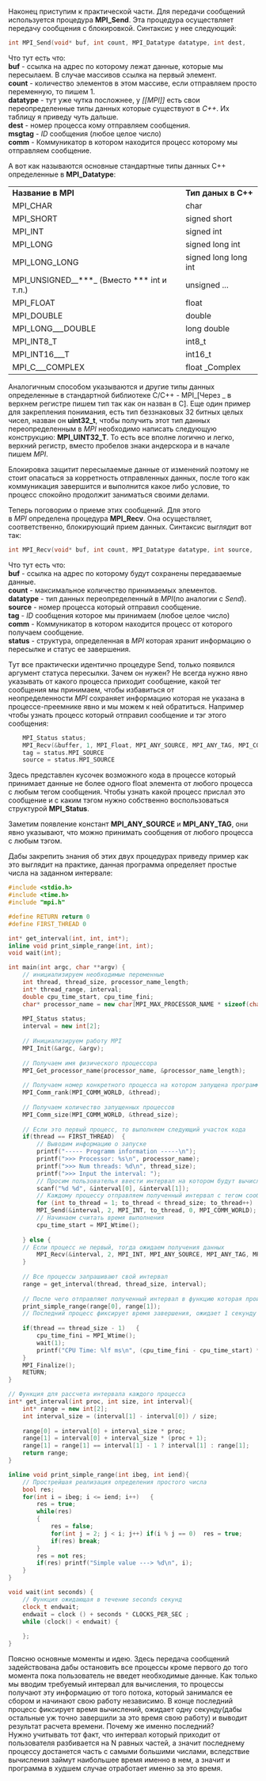 Наконец приступим к практической части. Для передачи сообщений используется процедура **MPI_Send**. Эта процедура осуществляет передачу сообщения с блокировкой. Синтаксис у нее следующий:

```cpp
int MPI_Send(void* buf, int count, MPI_Datatype datatype, int dest, 						 int msgtag, MPI_Comm comm);
```

Что тут есть что:  
**buf** - ссылка на адрес по которому лежат данные, которые мы пересылаем. В случае массивов ссылка на первый элемент.  
**count** - количество элементов в этом массиве, если отправляем просто переменную, то пишем 1.  
**datatype** - тут уже чутка посложнее, у _[[MPI]]_ есть свои переопределенные типы данных которые существуют в _С++_. Их таблицу я приведу чуть дальше.  
**dest** - номер процесса кому отправляем сообщения.  
**msgtag** - _ID_ сообщения (любое целое число)  
**comm** - Коммуникатор в котором находится процесс которому мы отправляем сообщение.

А вот как называются основные стандартные типы данных С++ определенные в **MPI_Datatype**:

|   |   |
|---|---|
|**Название в MPI**|**Тип даных в С++**|
|MPI_CHAR|char|
|MPI_SHORT|signed short|
|MPI_INT|signed int|
|MPI_LONG|signed long int|
|MPI_LONG_LONG|signed long long int|
|MPI_UNSIGNED__***_ (Вместо *** int и т.п.)|unsigned ...|
|MPI_FLOAT|float|
|MPI_DOUBLE|double|
|MPI_LONG___DOUBLE|long double|
|MPI_INT8_T|int8_t|
|MPI_INT16___T|int16_t|
|MPI_C___COMPLEX|float _Complex|

Аналогичным способом указываются и другие типы данных определенные в стандартной библиотеке С/С++ - MPI_\[Через _ в верхнем регистре пишем тип так как он назван в С\]. Еще один пример для закрепления понимания, есть тип беззнаковых 32 битных целых чисел, назван он **uint32_t**, чтобы получить этот тип данных переопределенным в _MPI_ необходимо написать следующую конструкцию: **MPI_UINT32_T**. То есть все вполне логично и легко, верхний регистр, вместо пробелов знаки андерскора и в начале пишем _MPI_.

Блокировка защитит пересылаемые данные от изменений поэтому не стоит опасаться за корретность отправленных данных, после того как коммуникация завершится и выполнится какое либо условие, то процесс спокойно продолжит заниматься своими делами.

Теперь поговорим о приеме этих сообщений. Для этого в _MPI_ определена процедура **MPI_Recv**. Она осуществляет, соответственно, блокирующий прием данных. Синтаксис выглядит вот так:

```cpp
int MPI_Recv(void* buf, int count, MPI_Datatype datatype, int source,						 int tag, MPI_Comm comm, MPI_Status* status);
```

Что тут есть что:  
**buf** - ссылка на адрес по которому будут сохранены передаваемые данные.  
**count** - максимальное количество принимаемых элементов.  
**datatype** - тип данных переопределенный в _MPI_(по аналогии с _Send_).  
**source** - номер процесса который отправил сообщение.  
**tag** - _ID_ сообщения которое мы принимаем (любое целое число)  
**comm** - Коммуникатор в котором находится процесс от которого получаем сообщение.  
**status** - структура, определенная в _MPI_ которая хранит информацию о пересылке и статус ее завершения.

Тут все практически идентично процедуре Send, только появился аргумент статуса пересылки. Зачем он нужен? Не всегда нужно явно указывать от какого процесса приходит сообщение, какой тег сообщения мы принимаем, чтобы избавиться от неопределенности _MPI_ сохраняет информацию которая не указана в процессе-преемнике явно и мы можем к ней обратиться. Например чтобы узнать процесс который отправил сообщение и тэг этого сообщения:

```cpp
	MPI_Status status;
	MPI_Recv(&buffer, 1, MPI_Float, MPI_ANY_SOURCE, MPI_ANY_TAG, MPI_COMM_WORLD, &status)
	tag = status.MPI_SOURCE
	source = status.MPI_SOURCE
```

Здесь представлен кусочек возможного кода в процессе который принимает данные не более одного float элемента от любого процесса с любым тегом сообщения. Чтобы узнать какой процесс прислал это сообщение и с каким тэгом нужно собственно воспользоваться структурой **MPI_Status**.

Заметим появление констант **MPI_ANY_SOURCE** и **MPI_ANY_TAG**, они явно указывают, что можно принимать сообщения от любого процесса с любым тэгом.

Дабы закрепить знания об этих двух процедурах приведу пример как это выглядит на практике, данная программа определяет простые числа на заданном интервале:

```cpp
#include <stdio.h>
#include <time.h>
#include "mpi.h"

#define RETURN return 0
#define FIRST_THREAD 0

int* get_interval(int, int, int*);
inline void print_simple_range(int, int);
void wait(int);

int main(int argc, char **argv) {	
	// инициализируем необходимые переменные	
	int thread, thread_size, processor_name_length;	
	int* thread_range, interval;	
	double cpu_time_start, cpu_time_fini;	
	char* processor_name = new char[MPI_MAX_PROCESSOR_NAME * sizeof(char)];	
	
	MPI_Status status;	
	interval = new int[2];
			
	// Инициализируем работу MPI	
	MPI_Init(&argc, &argv);	
		
	// Получаем имя физического процессора	
	MPI_Get_processor_name(processor_name, &processor_name_length);
			
	// Получаем номер конкретного процесса на котором запущена программа	
	MPI_Comm_rank(MPI_COMM_WORLD, &thread);	
		
	// Получаем количество запущенных процессов	
	MPI_Comm_size(MPI_COMM_WORLD, &thread_size);
			
	// Если это первый процесс, то выполняем следующий участок кода	
	if(thread == FIRST_THREAD)	{		
		// Выводим информацию о запуске		
		printf("----- Programm information -----\n");		
		printf(">>> Processor: %s\n", processor_name);		
		printf(">>> Num threads: %d\n", thread_size);		
		printf(">>> Input the interval: ");		
		// Просим пользователья ввести интервал на котором будут вычисления		
		scanf("%d %d", &interval[0], &interval[1]);		
		// Каждому процессу отправляем полученный интервал с тегом сообщения 0. 		
		for (int to_thread = 1; to_thread < thread_size; to_thread++)       
		MPI_Send(&interval, 2, MPI_INT, to_thread, 0, MPI_COMM_WORLD);		
		// Начинаем считать время выполнения		
		cpu_time_start = MPI_Wtime();
			
	} else {
	// Если процесс не первый, тогда ожидаем получения данных	
		MPI_Recv(&interval, 2, MPI_INT, MPI_ANY_SOURCE, MPI_ANY_TAG, MPI_COMM_WORLD, &status);	
	}
	
	// Все процессы запрашивают свой интервал	
	range = get_interval(thread, thread_size, interval);	
	
	// После чего отправляют полученный интервал в функцию которая производит вычисления	
	print_simple_range(range[0], range[1]);	
	// Последний процесс фиксирует время завершения, ожидает 1 секунду и выводит результат	
	
	if(thread == thread_size - 1)	{		
		cpu_time_fini = MPI_Wtime();		
		wait(1);		
		printf("CPU Time: %lf ms\n", (cpu_time_fini - cpu_time_start) * 1000);	
	}	
	MPI_Finalize();	
	RETURN;
}

// Функция для рассчета интервала каждого процесса	
int* get_interval(int proc, int size, int interval){	
	int* range = new int[2];	
	int interval_size = (interval[1] - interval[0]) / size;	
	
	range[0] = interval[0] + interval_size * proc;	
	range[1] = interval[0] + interval_size * (proc + 1);	
	range[1] = range[1] == interval[1] - 1 ? interval[1] : range[1];	
	return range;
}

inline void print_simple_range(int ibeg, int iend){	
	// Прострейшая реализация определения простого числа	
	bool res;	
	for(int i = ibeg; i <= iend; i++)	{		
		res = true;		
		while(res)		
		{			
			res = false;			
			for(int j = 2; j < i; j++) if(i % j == 0)  res = true;			
			if(res) break;		
		}		
		res = not res;		
		if(res) printf("Simple value ---> %d\n", i);	
	}
}

void wait(int seconds) { 	
	// Функция ожидающая в течение seconds секунд	
	clock_t endwait;	
	endwait = clock () + seconds * CLOCKS_PER_SEC ;	
	while (clock() < endwait) {
	
	};
}
```

Поясню основные моменты и идею. Здесь передача сообщений задействована дабы остановить все процессы кроме первого до того момента пока пользователь не введет необходимые данные. Как только мы вводим требуемый интервал для вычисления, то процессы получают эту информацию от того потока, который занимался ее сбором и начинают свою работу независимо. В конце последний процесс фиксирует время вычислений, ожидает одну секунду(дабы остальные уж точно завершили за это время свою работу) и выводит результат расчета времени. Почему же именно последний?  
Нужно учитывать тот факт, что интервал который приходит от пользователя разбивается на N равных частей, а значит последнему процессу достанется часть с самыми большими числами, вследствие вычисления займут наибольшее время именно в нем, а значит и программа в худшем случае отработает именно за это время.